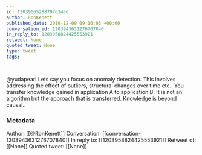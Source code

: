 ```yaml
---
id: 1203966528879763456
author: RonKenett
published_date: 2019-12-09 09:16:03 +00:00
conversation_id: 1203943631276707840
in_reply_to: 1203958824425553921
retweet: None
quoted_tweet: None
type: tweet
tags:

---
```


@yudapearl Lets say you focus on anomaly detection. This involves addressing the effect of outliers, structural changes over time etc.. You transfer knowledge gained in application A to application B. It is not an algorithm but the approach that is transferred.  Knowledge is beyond causal..

### Metadata

Author: [[@RonKenett]]
Conversation: [[conversation-1203943631276707840]]
In reply to: [[1203958824425553921]]
Retweet of: [[None]]
Quoted tweet: [[None]]
